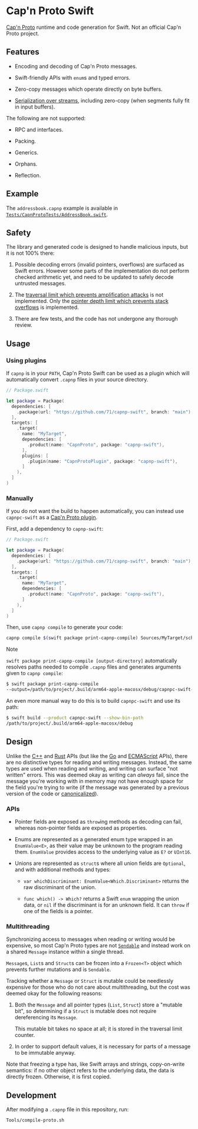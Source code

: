 # Cap'n Proto Swift

[Cap'n Proto](https://capnproto.org) runtime and code generation for Swift. Not
an official Cap'n Proto project.

## Features

- Encoding and decoding of Cap'n Proto messages.

- Swift-friendly APIs with `enum`s and typed errors.

- Zero-copy messages which operate directly on byte buffers.

- [Serialization over streams](https://capnproto.org/encoding.html#serialization-over-a-stream),
  including zero-copy (when segments fully fit in input buffers).

The following are not supported:

- RPC and interfaces.

- Packing.

- Generics.

- Orphans.

- Reflection.

## Example

The `addressbook.capnp` example is available in
[`Tests/CapnProtoTests/AddressBook.swift`](Tests/CapnProtoTests/AddressBook.swift).

## Safety

The library and generated code is designed to handle malicious inputs, but it is
not 100% there:

1. Possible decoding errors (invalid pointers, overflows) are surfaced as Swift
   errors. However some parts of the implementation do not perform checked
   arithmetic yet, and need to be updated to safely decode untrusted messages.

1. The
   [traversal limit which prevents amplification attacks](https://capnproto.org/encoding.html#amplification-attack)
   is not implemented. Only the
   [pointer depth limit which prevents stack overflows](https://capnproto.org/encoding.html#stack-overflow-dos-attack)
   is implemented.

1. There are few tests, and the code has not undergone any thorough review.

## Usage

### Using plugins

If `capnp` is in your `PATH`, Cap'n Proto Swift can be used as a plugin which
will automatically convert `.capnp` files in your source directory.

```swift
// Package.swift

let package = Package(
  dependencies: [
    .package(url: "https://github.com/71/capnp-swift", branch: "main"),
  ],
  targets: [
    .target(
      name: "MyTarget",
      dependencies: [
        .product(name: "CapnProto", package: "capnp-swift"),
      ],
      plugins: [
        .plugin(name: "CapnProtoPlugin", package: "capnp-swift"),
      ]
    ),
  ]
)
```

### Manually

If you do not want the build to happen automatically, you can instead use
`capnpc-swift` as a [Cap'n Proto plugin](https://capnproto.org/capnp-tool.html).

First, add a dependency to `capnp-swift`:

```swift
// Package.swift

let package = Package(
  dependencies: [
    .package(url: "https://github.com/71/capnp-swift", branch: "main"),
  ],
  targets: [
    .target(
      name: "MyTarget",
      dependencies: [
        .product(name: "CapnProto", package: "capnp-swift"),
      ]
    ),
  ]
)
```

Then, use `capnp compile` to generate your code:

```sh
capnp compile $(swift package print-capnp-compile) Sources/MyTarget/schema.capnp
```

> [!NOTE]
> `swift package print-capnp-compile [output-directory]` automatically resolves
> paths needed to compile `.capnp` files and generates arguments given to
> `capnp compile`:
>
> ```sh
> $ swift package print-capnp-compile
> --output=/path/to/project/.build/arm64-apple-macosx/debug/capnpc-swift-tool --import-path=/path/to/capnp-swift/
> ```
>
> An even more manual way to do this is to build `capnpc-swift` and use its
> path:
>
> ```sh
> $ swift build --product capnpc-swift --show-bin-path
> /path/to/project/.build/arm64-apple-macosx/debug
> ```

## Design

Unlike the [C++](https://capnproto.org/cxx.html) and
[Rust](https://github.com/capnproto/capnproto-rust) APIs (but like the
[Go](https://github.com/capnproto/go-capnp) and
[ECMAScript](https://github.com/unjs/capnp-es) APIs), there are no distinctive
types for reading and writing messages. Instead, the same types are used when
reading and writing, and writing can surface "not written" errors. This was
deemed okay as writing can _always_ fail, since the message you're working with
in memory may not have enough space for the field you're trying to write (if the
message was generated by a previous version of the code or
[canonicalized](https://capnproto.org/encoding.html#canonicalization)).

### APIs

- Pointer fields are exposed as `throw`ing methods as decoding can fail, whereas
  non-pointer fields are exposed as properties.

- Enums are represented as a generated enum type wrapped in an `EnumValue<E>`,
  as their value may be unknown to the program reading them. `EnumValue`
  provides access to the underlying value as `E?` or `UInt16`.

- Unions are represented as `struct`s where all union fields are `Optional`, and
  with additional methods and types:

  - `var whichDiscriminant: EnumValue<Which.Discriminant>` returns the raw
    discriminant of the union.

  - `func which() -> Which?` returns a Swift `enum` wrapping the union data, or
    `nil` if the discriminant is for an unknown field. It can `throw` if one of
    the fields is a pointer.

### Multithreading

Synchronizing access to messages when reading or writing would be expensive, so
most Cap'n Proto types are not
[`Sendable`](https://developer.apple.com/documentation/swift/sendable) and
instead work on a shared `Message` instance within a single thread.

`Message`s, `List`s and `Struct`s can be frozen into a `Frozen<T>` object which
prevents further mutations and is `Sendable`.

Tracking whether a `Message` or `Struct` is mutable could be needlessly
expensive for those who do not care about multithreading, but the cost was
deemed okay for the following reasons:

1. Both the `Message` and all pointer types (`List`, `Struct`) store a "mutable
   bit", so determining if a `Struct` is mutable does not require dereferencing
   its `Message`.

   This mutable bit takes no space at all; it is stored in the traversal limit
   counter.

1. In order to support default values, it is necessary for parts of a message to
   be immutable anyway.

Note that freezing a type has, like Swift arrays and strings, copy-on-write
semantics: if no other object refers to the underlying data, the data is
directly frozen. Otherwise, it is first copied.

## Development

After modifying a `.capnp` file in this repository, run:

```sh
Tools/compile-proto.sh
```
